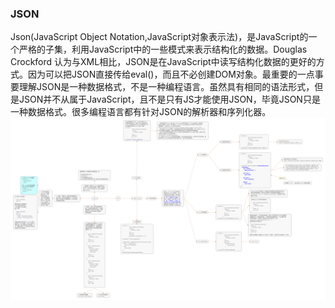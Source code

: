 ### JSON  
Json(JavaScript Object Notation,JavaScript对象表示法)，是JavaScript的一个严格的子集，利用JavaScript中的一些模式来表示结构化的数据。Douglas Crockford 认为与XML相比，JSON是在JavaScript中读写结构化数据的更好的方式。因为可以把JSON直接传给eval()，而且不必创建DOM对象。最重要的一点事要理解JSON是一种数据格式，不是一种编程语言。虽然具有相同的语法形式，但是JSON并不从属于JavaScript，且不是只有JS才能使用JSON，毕竟JSON只是一种数据格式。很多编程语言都有针对JSON的解析器和序列化器。  
![](images/JSON.png)